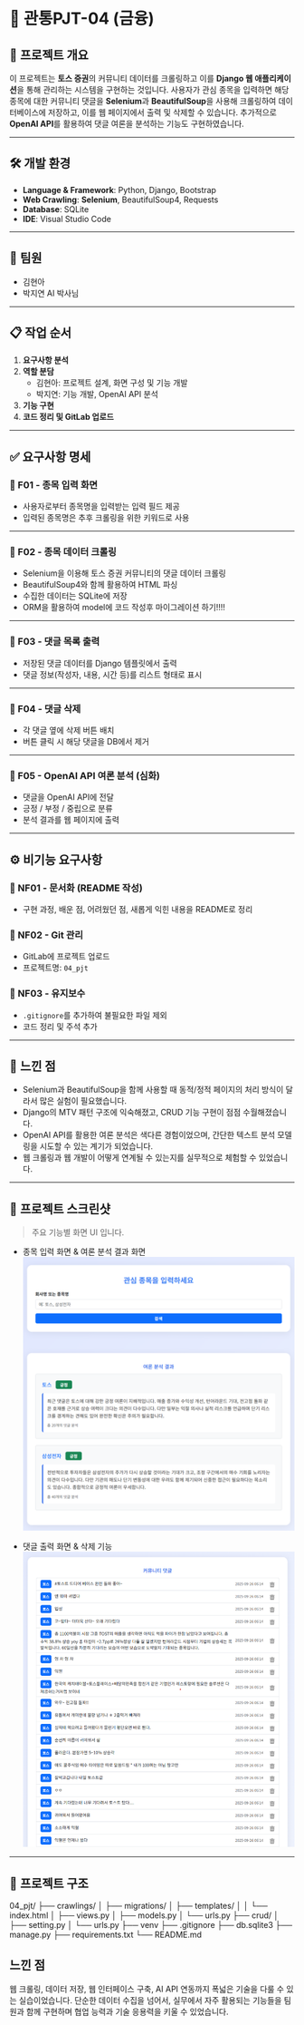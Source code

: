 # 💸 관통PJT-04 (금융)

## 📌 프로젝트 개요

이 프로젝트는 **토스 증권**의 커뮤니티 데이터를 크롤링하고 이를 **Django 웹 애플리케이션**을 통해 관리하는 시스템을 구현하는 것입니다. 사용자가 관심 종목을 입력하면 해당 종목에 대한 커뮤니티 댓글을 **Selenium**과 **BeautifulSoup**을 사용해 크롤링하여 데이터베이스에 저장하고, 이를 웹 페이지에서 출력 및 삭제할 수 있습니다. 추가적으로 **OpenAI API**를 활용하여 댓글 여론을 분석하는 기능도 구현하였습니다.

---

## 🛠 개발 환경

- **Language & Framework**: Python, Django, Bootstrap
- **Web Crawling**: **Selenium**, BeautifulSoup4, Requests
- **Database**: SQLite
- **IDE**: Visual Studio Code

---

## 👥 팀원

- 김현아 
- 박지연 AI 박사님

---

## 📋 작업 순서

1. **요구사항 분석**
2. **역할 분담**
   - 김현아: 프로젝트 설계, 화면 구성 및 기능 개발
   - 박지연: 기능 개발, OpenAI API 분석
3. **기능 구현**
4. **코드 정리 및 GitLab 업로드**

---

## ✅ 요구사항 명세

### 🔹 F01 - 종목 입력 화면

- 사용자로부터 종목명을 입력받는 입력 필드 제공
- 입력된 종목명은 추후 크롤링을 위한 키워드로 사용

---

### 🔹 F02 - 종목 데이터 크롤링

- Selenium을 이용해 토스 증권 커뮤니티의 댓글 데이터 크롤링
- BeautifulSoup4와 함께 활용하여 HTML 파싱
- 수집한 데이터는 SQLite에 저장
- ORM을 활용하여 model에 코드 작성후 마이그레이션 하기!!!!

---

### 🔹 F03 - 댓글 목록 출력

- 저장된 댓글 데이터를 Django 템플릿에서 출력
- 댓글 정보(작성자, 내용, 시간 등)를 리스트 형태로 표시

---

### 🔹 F04 - 댓글 삭제

- 각 댓글 옆에 삭제 버튼 배치
- 버튼 클릭 시 해당 댓글을 DB에서 제거

---

### 🔹 F05 - OpenAI API 여론 분석 (심화)

- 댓글을 OpenAI API에 전달
- 긍정 / 부정 / 중립으로 분류
- 분석 결과를 웹 페이지에 출력

---

## ⚙️ 비기능 요구사항

### 📄 NF01 - 문서화 (README 작성)

- 구현 과정, 배운 점, 어려웠던 점, 새롭게 익힌 내용을 README로 정리

### 🔧 NF02 - Git 관리

- GitLab에 프로젝트 업로드
- 프로젝트명: `04_pjt`

### 🧹 NF03 - 유지보수

- `.gitignore`를 추가하여 불필요한 파일 제외
- 코드 정리 및 주석 추가

---

## 🧠 느낀 점

- Selenium과 BeautifulSoup을 함께 사용할 때 동적/정적 페이지의 처리 방식이 달라서 많은 실험이 필요했습니다.
- Django의 MTV 패턴 구조에 익숙해졌고, CRUD 기능 구현이 점점 수월해졌습니다.
- OpenAI API를 활용한 여론 분석은 색다른 경험이었으며, 간단한 텍스트 분석 모델링을 시도할 수 있는 계기가 되었습니다.
- 웹 크롤링과 웹 개발이 어떻게 연계될 수 있는지를 실무적으로 체험할 수 있었습니다.

---

## 📸 프로젝트 스크린샷

> 주요 기능별 화면 UI 입니다.

- 종목 입력 화면 & 여론 분석 결과 화면
  ![종목 입력](analysis_review.png)

- 댓글 출력 화면  & 삭제 기능
  ![댓글 출력](show.png)

---

## 📂 프로젝트 구조

04_pjt/
├── crawlings/
│ ├── migrations/
│ ├── templates/
│ │ └── index.html
│ ├── views.py
│ ├── models.py
│ └── urls.py
├── crud/
│ ├── setting.py
│ └── urls.py
├── venv
├── .gitignore
├── db.sqlite3
├── manage.py
├── requirements.txt
└── README.md

## 느낀 점

웹 크롤링, 데이터 저장, 웹 인터페이스 구축, AI API 연동까지 폭넓은 기술을 다룰 수 있는 실습이었습니다. 단순한 데이터 수집을 넘어서, 실무에서 자주 활용되는 기능들을 팀원과 함께 구현하며 협업 능력과 기술 응용력을 키울 수 있었습니다.
